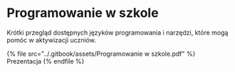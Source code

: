 # Programowanie w szkole

Krótki przegląd dostępnych języków programowania i narzędzi, które mogą pomóc w aktywizacji uczniów.

{% file src="../.gitbook/assets/Programowanie w szkole.pdf" %}
Prezentacja
{% endfile %}
